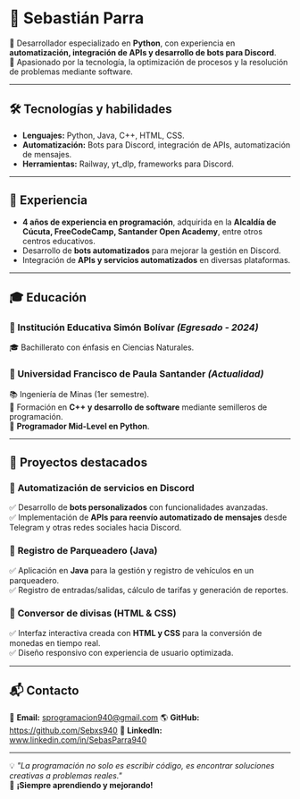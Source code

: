# 🚀 Sebastián Parra  

🔹 Desarrollador especializado en **Python**, con experiencia en **automatización, integración de APIs y desarrollo de bots para Discord**.  
🔹 Apasionado por la tecnología, la optimización de procesos y la resolución de problemas mediante software.  

---

## 🛠️ Tecnologías y habilidades  

- **Lenguajes:** Python, Java, C++, HTML, CSS.  
- **Automatización:** Bots para Discord, integración de APIs, automatización de mensajes.  
- **Herramientas:** Railway, yt_dlp, frameworks para Discord.  

---

## 💼 Experiencia  

- **4 años de experiencia en programación**, adquirida en la **Alcaldía de Cúcuta, FreeCodeCamp, Santander Open Academy**, entre otros centros educativos.  
- Desarrollo de **bots automatizados** para mejorar la gestión en Discord.  
- Integración de **APIs y servicios automatizados** en diversas plataformas.  

---

## 🎓 Educación  

### **📍 Institución Educativa Simón Bolívar** *(Egresado - 2024)*  
🎓 Bachillerato con énfasis en Ciencias Naturales.  

### **📍 Universidad Francisco de Paula Santander** *(Actualidad)*  
📚 Ingeniería de Minas (1er semestre).  
📌 Formación en **C++ y desarrollo de software** mediante semilleros de programación.  
📌 **Programador Mid-Level en Python**.  

---

## 📌 Proyectos destacados  

### 🔹 **Automatización de servicios en Discord**  
✅ Desarrollo de **bots personalizados** con funcionalidades avanzadas.  
✅ Implementación de **APIs para reenvío automatizado de mensajes** desde Telegram y otras redes sociales hacia Discord.  

### 🔹 **Registro de Parqueadero (Java)**  
✅ Aplicación en **Java** para la gestión y registro de vehículos en un parqueadero.  
✅ Registro de entradas/salidas, cálculo de tarifas y generación de reportes.  

### 🔹 **Conversor de divisas (HTML & CSS)**  
✅ Interfaz interactiva creada con **HTML y CSS** para la conversión de monedas en tiempo real.  
✅ Diseño responsivo con experiencia de usuario optimizada.  

---

## 📬 Contacto  

📧 **Email:** sprogramacion940@gmail.com 
🌎 **GitHub:**   https://github.com/Sebxs940
💼 **LinkedIn:** www.linkedin.com/in/SebasParra940
 

---

💡 *"La programación no solo es escribir código, es encontrar soluciones creativas a problemas reales."*  
🚀 **¡Siempre aprendiendo y mejorando!**  
